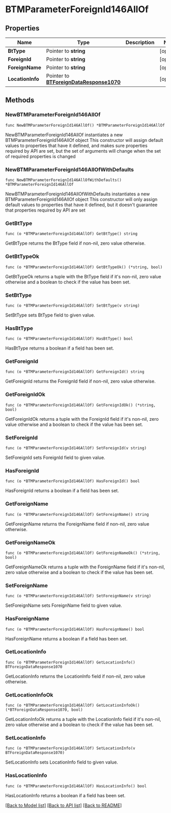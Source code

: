 # BTMParameterForeignId146AllOf

## Properties

Name | Type | Description | Notes
------------ | ------------- | ------------- | -------------
**BtType** | Pointer to **string** |  | [optional] 
**ForeignId** | Pointer to **string** |  | [optional] 
**ForeignName** | Pointer to **string** |  | [optional] 
**LocationInfo** | Pointer to [**BTForeignDataResponse1070**](BTForeignDataResponse-1070.md) |  | [optional] 

## Methods

### NewBTMParameterForeignId146AllOf

`func NewBTMParameterForeignId146AllOf() *BTMParameterForeignId146AllOf`

NewBTMParameterForeignId146AllOf instantiates a new BTMParameterForeignId146AllOf object
This constructor will assign default values to properties that have it defined,
and makes sure properties required by API are set, but the set of arguments
will change when the set of required properties is changed

### NewBTMParameterForeignId146AllOfWithDefaults

`func NewBTMParameterForeignId146AllOfWithDefaults() *BTMParameterForeignId146AllOf`

NewBTMParameterForeignId146AllOfWithDefaults instantiates a new BTMParameterForeignId146AllOf object
This constructor will only assign default values to properties that have it defined,
but it doesn't guarantee that properties required by API are set

### GetBtType

`func (o *BTMParameterForeignId146AllOf) GetBtType() string`

GetBtType returns the BtType field if non-nil, zero value otherwise.

### GetBtTypeOk

`func (o *BTMParameterForeignId146AllOf) GetBtTypeOk() (*string, bool)`

GetBtTypeOk returns a tuple with the BtType field if it's non-nil, zero value otherwise
and a boolean to check if the value has been set.

### SetBtType

`func (o *BTMParameterForeignId146AllOf) SetBtType(v string)`

SetBtType sets BtType field to given value.

### HasBtType

`func (o *BTMParameterForeignId146AllOf) HasBtType() bool`

HasBtType returns a boolean if a field has been set.

### GetForeignId

`func (o *BTMParameterForeignId146AllOf) GetForeignId() string`

GetForeignId returns the ForeignId field if non-nil, zero value otherwise.

### GetForeignIdOk

`func (o *BTMParameterForeignId146AllOf) GetForeignIdOk() (*string, bool)`

GetForeignIdOk returns a tuple with the ForeignId field if it's non-nil, zero value otherwise
and a boolean to check if the value has been set.

### SetForeignId

`func (o *BTMParameterForeignId146AllOf) SetForeignId(v string)`

SetForeignId sets ForeignId field to given value.

### HasForeignId

`func (o *BTMParameterForeignId146AllOf) HasForeignId() bool`

HasForeignId returns a boolean if a field has been set.

### GetForeignName

`func (o *BTMParameterForeignId146AllOf) GetForeignName() string`

GetForeignName returns the ForeignName field if non-nil, zero value otherwise.

### GetForeignNameOk

`func (o *BTMParameterForeignId146AllOf) GetForeignNameOk() (*string, bool)`

GetForeignNameOk returns a tuple with the ForeignName field if it's non-nil, zero value otherwise
and a boolean to check if the value has been set.

### SetForeignName

`func (o *BTMParameterForeignId146AllOf) SetForeignName(v string)`

SetForeignName sets ForeignName field to given value.

### HasForeignName

`func (o *BTMParameterForeignId146AllOf) HasForeignName() bool`

HasForeignName returns a boolean if a field has been set.

### GetLocationInfo

`func (o *BTMParameterForeignId146AllOf) GetLocationInfo() BTForeignDataResponse1070`

GetLocationInfo returns the LocationInfo field if non-nil, zero value otherwise.

### GetLocationInfoOk

`func (o *BTMParameterForeignId146AllOf) GetLocationInfoOk() (*BTForeignDataResponse1070, bool)`

GetLocationInfoOk returns a tuple with the LocationInfo field if it's non-nil, zero value otherwise
and a boolean to check if the value has been set.

### SetLocationInfo

`func (o *BTMParameterForeignId146AllOf) SetLocationInfo(v BTForeignDataResponse1070)`

SetLocationInfo sets LocationInfo field to given value.

### HasLocationInfo

`func (o *BTMParameterForeignId146AllOf) HasLocationInfo() bool`

HasLocationInfo returns a boolean if a field has been set.


[[Back to Model list]](../README.md#documentation-for-models) [[Back to API list]](../README.md#documentation-for-api-endpoints) [[Back to README]](../README.md)



